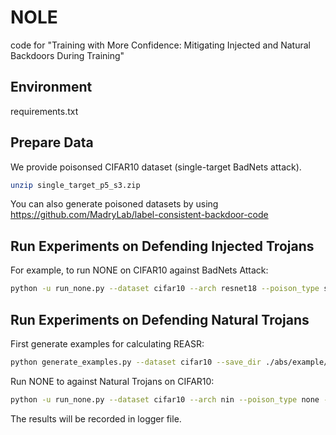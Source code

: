 # NOLE
code for "Training with More Confidence: Mitigating Injected and Natural Backdoors During Training"

## Environment
requirements.txt

## Prepare Data
We provide poisonsed CIFAR10 dataset (single-target BadNets attack). 
```bash
unzip single_target_p5_s3.zip
```
You can also generate poisoned datasets by using https://github.com/MadryLab/label-consistent-backdoor-code

## Run Experiments on Defending Injected Trojans
For example, to run NONE on CIFAR10 against BadNets Attack:

```bash
python -u run_none.py --dataset cifar10 --arch resnet18 --poison_type single_target --none_lr 1e-4 --max_reset_fraction 0.03 --poison_rate 0.05 --epoch_num_1 200 --epoch_num_2 20
```

## Run Experiments on Defending Natural Trojans

First generate examples for calculating REASR:
```bash
python generate_examples.py --dataset cifar10 --save_dir ./abs/example/
```

Run NONE to against Natural Trojans on CIFAR10:

```bash
python -u run_none.py --dataset cifar10 --arch nin --poison_type none --none_lr 1e-4 --max_reset_fraction 0.20 --epoch_num_1 200 --epoch_num_2 40 --round_num 10
```

The results will be recorded in logger file.
